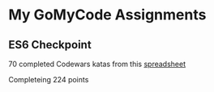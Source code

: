 # My GoMyCode Assignments

## ES6 Checkpoint
70 completed Codewars katas from this [spreadsheet](https://docs.google.com/spreadsheets/d/1DKg3l8_SivoJ-G4iGLOPXa5jtdcgdLZRFj6PDN2AVHQ/edit#gid=0)

Completeing 224 points
